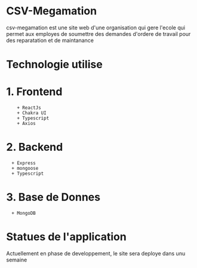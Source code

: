 # CSV-Megamation
csv-megamation est une site web d'une organisation qui gere l'ecole qui permet aux employes de 
soumettre des demandes d'ordere de travail pour des reparatation et de maintanance

# Technologie utilise  
  # 1. Frontend
        + ReactJs
        + Chakra UI
        + Typescript
        + Axios 
  # 2. Backend
      + Express
      + mongoose
      + Typescript
  # 3. Base de Donnes
      + MongoDB

# Statues de l'application
Actuellement en phase de developpement, le site sera deploye dans unu semaine
